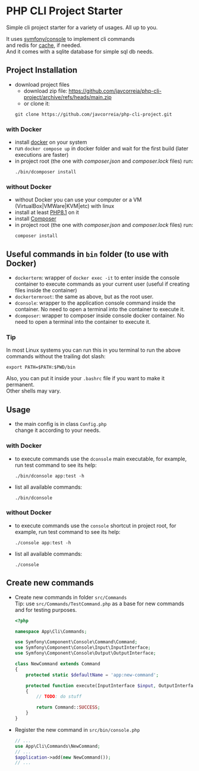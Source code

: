 # PHP CLI Project Starter
Simple cli project starter for a variety of usages. All up to you.

It uses [symfony/console](https://symfony.com/doc/current/components/console.html) to implement cli commands  
and redis for [cache](https://symfony.com/doc/current/components/cache.html), if needed.  
And it comes with a sqlite database for simple sql db needs.

## Project Installation
- download project files
  - download zip file: https://github.com/javcorreia/php-cli-project/archive/refs/heads/main.zip
  - or clone it: 
  ```shell script
  git clone https://github.com/javcorreia/php-cli-project.git
  ```
### with Docker
- install [docker](https://docs.docker.com/engine/install/) on your system
- run `docker compose up` in docker folder and wait for the first build (later executions are faster)
- in project root (the one with _composer.json_ and _composer.lock_ files) run:
  ```shell script
  ./bin/dcomposer install
  ```
### without Docker
- without Docker you can use your computer or a VM (VirtualBox|VMWare|KVM|etc) with linux
- install at least [PHP8.1](https://www.php.net/downloads) on it
- install [Composer](https://getcomposer.org/doc/00-intro.md#installation-linux-unix-macos)
- in project root (the one with _composer.json_ and _composer.lock_ files) run:
  ```shell script
  composer install
  ```

## Useful commands in `bin` folder (to use with Docker)
- `dockerterm`: wrapper of `docker exec -it` to enter inside the console container to execute commands as your current user (useful if creating files inside the container)
- `dockertermroot`: the same as above, but as the root user.
- `dconsole`: wrapper to the application console command inside the container. No need to open a terminal into the container to execute it.
- `dcomposer`: wrapper to composer inside console docker container. No need to open a terminal into the container to execute it.
### Tip
In most Linux systems you can run this in you terminal to run the above commands without the trailing dot slash:
```shell script
export PATH=$PATH:$PWD/bin
```
Also, you can put it inside your `.bashrc` file if you want to make it permanent.  
Other shells may vary.

## Usage 
- the main config is in class `Config.php`  
  change it according to your needs.
### with Docker
- to execute commands use the `dconsole` main executable, for example, run test command to see its help:
    ```shell script
    ./bin/dconsole app:test -h
    ```
- list all available commands:
    ```shell script
    ./bin/dconsole
    ```
### without Docker
- to execute commands use the `console` shortcut in project root, for example, run test command to see its help:
    ```shell script
    ./console app:test -h
    ```
- list all available commands:
    ```shell script
    ./console
    ```

## Create new commands
- Create new commands in folder `src/Commands`  
  Tip: use `src/Commands/TestCommand.php` as a base for new commands and for testing purposes.
  ```php
  <?php
  
  namespace App\Cli\Commands;
  
  use Symfony\Component\Console\Command\Command;
  use Symfony\Component\Console\Input\InputInterface;
  use Symfony\Component\Console\Output\OutputInterface;
  
  class NewCommand extends Command
  {
      protected static $defaultName = 'app:new-command';
  
      protected function execute(InputInterface $input, OutputInterface $output): int
      {
          // TODO: do stuff
  
          return Command::SUCCESS;
      }
  }
  ```
- Register the new command in `src/bin/console.php`
  ```php
  // ...
  use App\Cli\Commands\NewCommand;
  // ... 
  $application->add(new NewCommand());
  // ...
  ```